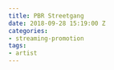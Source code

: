 ```yaml
---
title: PBR Streetgang
date: 2018-09-28 15:19:00 Z
categories:
- streaming-promotion
tags:
- artist
---
```


